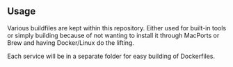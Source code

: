 **Usage**
--
Various buildfiles are kept within this repository. Either used for built-in tools or simply building because of not wanting to install it through MacPorts or Brew and having Docker/Linux do the lifting.

Each service will be in a separate folder for easy building of Dockerfiles.
